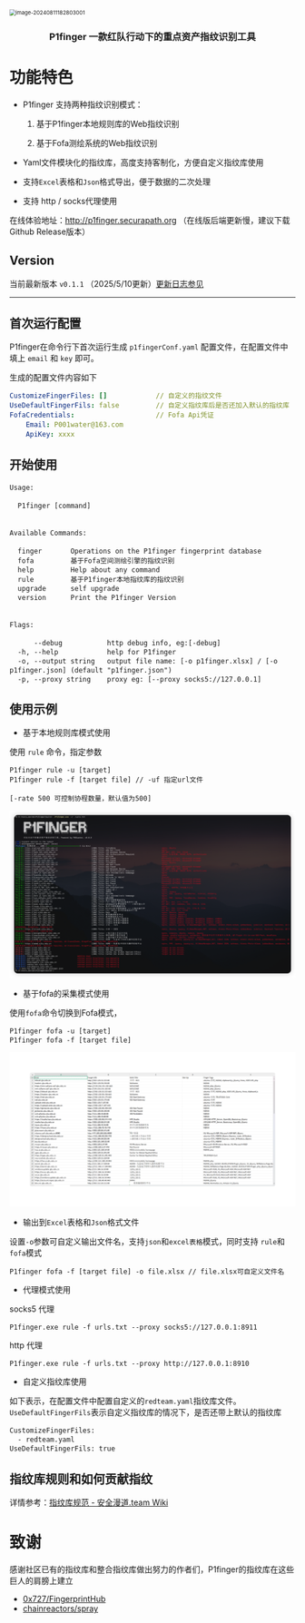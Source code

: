 

<img src="./img/image-20240811182803001.png" alt="image-20240811182803001" style="zoom: 67%;" />

<h3 align="center">P1finger 一款红队行动下的重点资产指纹识别工具</h3>



# 功能特色

* P1finger 支持两种指纹识别模式：

  1. 基于P1finger本地规则库的Web指纹识别

  2. 基于Fofa测绘系统的Web指纹识别
* Yaml文件模块化的指纹库，高度支持客制化，方便自定义指纹库使用
* 支持`Excel`表格和`Json`格式导出，便于数据的二次处理
* 支持 http / socks代理使用

在线体验地址：http://p1finger.securapath.org （在线版后端更新慢，建议下载Github Release版本）



## Version

当前最新版本 `v0.1.1` （2025/5/10更新）[更新日志参见](https://github.com/P001water/P1finger/blob/master/更新日志.md)

---

## 首次运行配置

P1finger在命令行下首次运行生成 `p1fingerConf.yaml` 配置文件，在配置文件中填上 `email` 和 `key` 即可。

生成的配置文件内容如下

```yaml
CustomizeFingerFiles: [] 			// 自定义的指纹文件
UseDefaultFingerFils: false			// 自定义指纹库后是否还加入默认的指纹库
FofaCredentials: 				    // Fofa Api凭证
    Email: P001water@163.com
    ApiKey: xxxx
```



## 开始使用

```
Usage:

  P1finger [command]


Available Commands:

  finger       Operations on the P1finger fingerprint database
  fofa         基于Fofa空间测绘引擎的指纹识别
  help         Help about any command
  rule         基于P1finger本地指纹库的指纹识别
  upgrade      self upgrade
  version      Print the P1finger Version


Flags:

      --debug           http debug info, eg:[-debug]
  -h, --help            help for P1finger
  -o, --output string   output file name: [-o p1finger.xlsx] / [-o p1finger.json] (default "p1finger.json")
  -p, --proxy string    proxy eg: [--proxy socks5://127.0.0.1]
```



## 使用示例

* 基于本地规则库模式使用

使用 `rule` 命令，指定参数

```
P1finger rule -u [target]
P1finger rule -f [target file] // -uf 指定url文件

[-rate 500 可控制协程数量，默认值为500]
```

![image-20250324155741030](./img/image-20250324155741030-1744104520277-2.png)

* 基于fofa的采集模式使用

使用`fofa`命令切换到Fofa模式，

```
P1finger fofa -u [target]
P1finger fofa -f [target file]
```

![image-20250407233235200](./img/image-20250407233235200.png)

* 输出到`Excel`表格和`Json`格式文件

 设置`-o`参数可自定义输出文件名，支持`json`和`excel表格`模式，同时支持 `rule`和`fofa`模式

```
P1finger fofa -f [target file] -o file.xlsx // file.xlsx可自定义文件名
```



* 代理模式使用

socks5 代理

```
P1finger.exe rule -f urls.txt --proxy socks5://127.0.0.1:8911
```

http 代理

```
P1finger.exe rule -f urls.txt --proxy http://127.0.0.1:8910
```

* 自定义指纹库使用

如下表示，在配置文件中配置自定义的`redteam.yaml`指纹库文件。`UseDefaultFingerFils`表示自定义指纹库的情况下，是否还带上默认的指纹库

```
CustomizeFingerFiles:
  - redteam.yaml
UseDefaultFingerFils: true
```



## 指纹库规则和如何贡献指纹

详情参考：[指纹库规范 - 安全漫道.team Wiki](https://securapath.github.io/SecuraPathWiki/P1finger/fingersRepo/)



# 致谢

感谢社区已有的指纹库和整合指纹库做出努力的作者们，P1finger的指纹库在这些巨人的肩膀上建立

* [0x727/FingerprintHub](https://github.com/0x727/FingerprintHub)
* [chainreactors/spray](https://github.com/chainreactors/spray)

